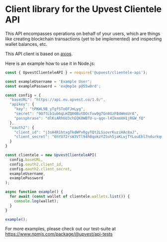 # Client library for the Upvest Clientele API

This API encompasses operations on behalf of your users, which are things like creating blockchain transactions (yet to be implemented) and inspecting wallet balances, etc.

This API client is based on [axios](https://www.npmjs.com/package/axios).

Here is an example how to use it in Node.js:

```javascript
const { UpvestClienteleAPI } = require('@upvest/clientele-api');

const exampleUsername = 'Example User';
const examplePassword = 'ex@mp1e p@55w0rd';

const config = {
  "baseURL": "https://api.eu.upvest.co/1.0/",
  "apikey": {
    "key": "tPKWL9B_yTgfSToOFJmLyg",
    "secret": "9O7tLb1ub6qLHZQ00ButDOcfvw9g7Gn8GzFB4WmsUrA",
    "passphrase": "dlKsARh6U3chEQK0WBTU-u-qqn-l4IknmXH1jRGW_fQ"
  },
  "oauth2": {
    "client_id": "j3sH4R1htxgTkdWPxRgyTQt2LSiovrKuziHAc8aJ",
    "client_secret": "6hYU72rsW3VTl94hBqokzYZSuh5jaKLwjTYLouEhl7ndurkqn78lFYzeteU6kCHLzfZblT5WTf4p7R4VS9lR7vHne0Xm09DBolCG693Cp5qlwL7CHnUDAovjYPWxKP3z"
  }
}

const clientele = new UpvestClienteleAPI(
  config.baseURL,
  config.oauth2.client_id,
  config.oauth2.client_secret,
  exampleUsername,
  examplePassword
);

async function example() {
  for await (const wallet of clientele.wallets.list()) {
    console.log(wallet);
  }
}

example();

```

For more examples, please check out our test-suite at https://www.npmjs.com/package/@upvest/api-tests
